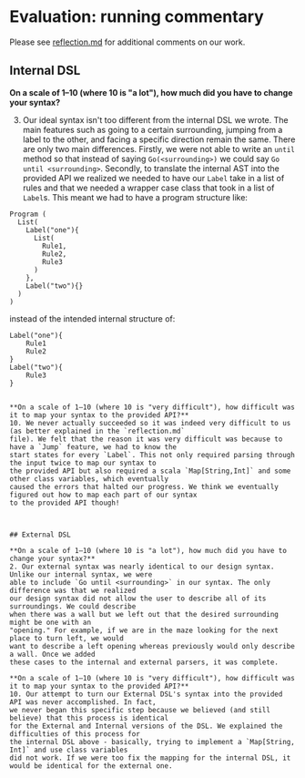 # Evaluation: running commentary

Please see [reflection.md](/reflection.md) for additional comments on our work.

## Internal DSL

**On a scale of 1–10 (where 10 is "a lot"), how much did you have to change your syntax?**

3. Our ideal syntax isn't too different from the internal DSL we wrote. The main 
features such as going to a certain surrounding, jumping from a label to the other, 
and facing a specific direction remain the same. There are only two main differences.
Firstly, we were not able to write an `until` method so that instead of saying
`Go(<surrounding>)` we could say `Go until <surrounding>`. Secondly, to translate the internal
AST into the provided API we realized we needed to have our `Label` take in a list of rules
and that we needed a wrapper case class that took in a list of `Label`s. This meant we
had to have a program structure like:
```
Program (
  List(
    Label("one"){
      List(
        Rule1,
        Rule2,
        Rule3
      )
    },
    Label("two"){}
  )
)
```
instead of the intended internal structure of:
```
Label("one"){
    Rule1
    Rule2
}
Label("two"){
    Rule3
}


**On a scale of 1–10 (where 10 is "very difficult"), how difficult was it to map your syntax to the provided API?**
10. We never actually succeeded so it was indeed very difficult to us (as better explained in the `reflection.md`
file). We felt that the reason it was very difficult was because to have a `Jump` feature, we had to know the
start states for every `Label`. This not only required parsing through the input twice to map our syntax to
the provided API but also required a scala `Map[String,Int]` and some other class variables, which eventually
caused the errors that halted our progress. We think we eventually figured out how to map each part of our syntax
to the provided API though!



## External DSL

**On a scale of 1–10 (where 10 is "a lot"), how much did you have to change your syntax?**
2. Our external syntax was nearly identical to our design syntax. Unlike our internal syntax, we were
able to include `Go until <surrounding>` in our syntax. The only difference was that we realized
our design syntax did not allow the user to describe all of its surroundings. We could describe
when there was a wall but we left out that the desired surrounding might be one with an
"opening." For example, if we are in the maze looking for the next place to turn left, we would
want to describe a left opening whereas previously would only describe a wall. Once we added
these cases to the internal and external parsers, it was complete.

**On a scale of 1–10 (where 10 is "very difficult"), how difficult was it to map your syntax to the provided API?**
10. Our attempt to turn our External DSL's syntax into the provided API was never accomplished. In fact,
we never began this specific step because we believed (and still believe) that this process is identical 
for the External and Internal versions of the DSL. We explained the difficulties of this process for 
the internal DSL above - basically, trying to implement a `Map[String, Int]` and use class variables
did not work. If we were too fix the mapping for the internal DSL, it would be identical for the external one.
